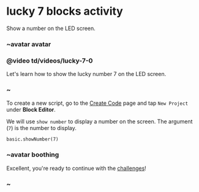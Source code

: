 # lucky 7 blocks activity 

Show a number on the LED screen. 

### ~avatar avatar

### @video td/videos/lucky-7-0

Let's learn how to show the lucky number 7 on the LED screen.

### ~

To create a new script, go to the [Create Code](https://www.microbit.co.uk/create-code) page and tap `New Project` under **Block Editor**.

We will use `show number` to display a number on the screen. The argument (`7`) is the number to display.

```blocks
basic.showNumber(7)
```

### ~avatar boothing

Excellent, you're ready to continue with the [challenges](/lessons/lucky-7/challenges)!

### ~

